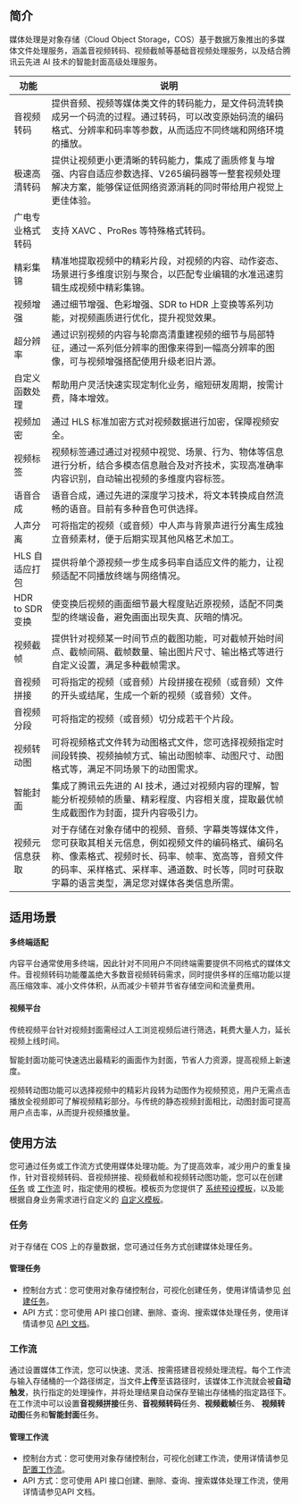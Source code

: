 ## 简介

媒体处理是对象存储（Cloud Object Storage，COS）基于数据万象推出的多媒体文件处理服务，涵盖音视频转码、视频截帧等基础音视频处理服务，以及结合腾讯云先进 AI 技术的智能封面高级处理服务。

| 功能           | 说明                                                        |
| -------------- | ------------------------------------------------------------ |
| 音视频转码     | 提供音频、视频等媒体类文件的转码能力，是文件码流转换成另一个码流的过程。通过转码，可以改变原始码流的编码格式、分辨率和码率等参数，从而适应不同终端和网络环境的播放。|
| 极速高清转码   |  提供让视频更小更清晰的转码能力，集成了画质修复与增强、内容自适应参数选择、V265编码器等一整套视频处理解决方案，能够保证低网络资源消耗的同时带给用户视觉上更佳体验。 |
| 广电专业格式转码 | 支持 XAVC 、ProRes 等特殊格式转码。 |
| 精彩集锦       | 精准地提取视频中的精彩片段，对视频的内容、动作姿态、场景进行多维度识别与聚合，以匹配专业编辑的水准迅速剪辑生成视频中精彩集锦。  |
| 视频增强       | 通过细节增强、色彩增强、SDR to HDR 上变换等系列功能，对视频画质进行优化，提升视觉效果。  |
| 超分辨率      | 通过识别视频的内容与轮廓高清重建视频的细节与局部特征，通过一系列低分辨率的图像来得到一幅高分辨率的图像，可与视频增强搭配使用升级老旧片源。  |
| 自定义函数处理  | 帮助用户灵活快速实现定制化业务，缩短研发周期，按需计费，降本增效。  |
| 视频加密       | 通过 HLS 标准加密方式对视频数据进行加密，保障视频安全。  |
| 视频标签       | 视频标签通过通过对视频中视觉、场景、行为、物体等信息进行分析，结合多模态信息融合及对齐技术，实现高准确率内容识别，自动输出视频的多维度内容标签。  |
| 语音合成       | 语音合成，通过先进的深度学习技术，将文本转换成自然流畅的语音。目前有多种音色可供选择。  |
| 人声分离       | 可将指定的视频（或音频）中人声与背景声进行分离生成独立音频素材，便于后期实现其他风格艺术加工。   |
| HLS 自适应打包  |  提供将单个源视频一步生成多码率自适应文件的能力，让视频适配不同播放终端与网络情况。|
| HDR to SDR 变换 | 使变换后视频的画面细节最大程度贴近原视频，适配不同类型的终端设备，避免画面出现失真、灰暗的情况。     |
| 视频截帧       | 提供针对视频某一时间节点的截图功能，可对截帧开始时间点、截帧间隔、截帧数量、输出图片尺寸、输出格式等进行自定义设置，满足多种截帧需求。 |
| 音视频拼接     | 可将指定的视频（或音频）片段拼接在视频（或音频）文件的开头或结尾，生成一个新的视频（或音频）文件。 |
| 音视频分段     | 可将指定的视频（或音频）切分成若干个片段。 |
| 视频转动图     | 可将视频格式文件转为动图格式文件，您可选择视频指定时间段转换、视频抽帧方式、输出动图帧率、动图尺寸、动图格式等，满足不同场景下的动图需求。 |
| 智能封面       | 集成了腾讯云先进的 AI 技术，通过对视频内容的理解，智能分析视频帧的质量、精彩程度、内容相关度，提取最优帧生成截图作为封面，提升内容吸引力。 |
| 视频元信息获取 | 对于存储在对象存储中的视频、音频、字幕类等媒体文件，您可获取其相关元信息，例如视频文件的编码格式、编码名称、像素格式、视频时长、码率、帧率、宽高等，音频文件的码率、采样格式、采样率、通道数、时长等，同时可获取字幕的语言类型，满足您对媒体各类信息所需。 |



## 适用场景

#### 多终端适配

内容平台通常使用多终端，因此针对不同用户不同终端需要提供不同格式的媒体文件。音视频转码功能覆盖绝大多数音视频转码需求，同时提供多样的压缩功能以提高压缩效率、减小文件体积，从而减少卡顿并节省存储空间和流量费用。

#### 视频平台

传统视频平台针对视频封面需经过人工浏览视频后进行筛选，耗费大量人力，延长视频上线时间。

智能封面功能可快速选出最精彩的画面作为封面，节省人力资源，提高视频上新速度。

视频转动图功能可以选择视频中的精彩片段转为动图作为视频预览，用户无需点击播放全视频即可了解视频精彩部分。与传统的静态视频封面相比，动图封面可提高用户点击率，从而提升视频播放量。

## 使用方法

您可通过任务或工作流方式使用媒体处理功能。为了提高效率，减少用户的重复操作，针对音视频转码、音视频拼接、视频截帧和视频转动图功能，您可以在创建 [任务](https://intl.cloud.tencent.com/document/product/436/46409) 或 [工作流](https://intl.cloud.tencent.com/document/product/436/46408) 时，指定使用的模板。模板页为您提供了 [系统预设模板](https://intl.cloud.tencent.com/document/product/436/46411)，以及能根据自身业务需求进行自定义的 [自定义模板](https://intl.cloud.tencent.com/document/product/436/46411)。

### 任务

对于存储在 COS 上的存量数据，您可通过任务方式创建媒体处理任务。

#### 管理任务

- 控制台方式：您可使用对象存储控制台，可视化创建任务，使用详情请参见 [创建任务](https://intl.cloud.tencent.com/document/product/436/46409)。
- API 方式：您可使用 API 接口创建、删除、查询、搜索媒体处理任务，使用详情请参见 [API 文档](https://www.tencentcloud.com/document/product/436/49192)。

### 工作流

通过设置媒体工作流，您可以快速、灵活、按需搭建音视频处理流程。每个工作流与输入存储桶的一个路径绑定，当文件**上传**至该路径时，该媒体工作流就会被**自动触发**，执行指定的处理操作，并将处理结果自动保存至输出存储桶的指定路径下。在工作流中可以设置**音视频拼接**任务、**音视频转码**任务、**视频截帧**任务、 **视频转动图**任务和**智能封面**任务。

#### 管理工作流

- 控制台方式：您可使用对象存储控制台，可视化创建工作流，使用详情请参见 [配置工作流](https://intl.cloud.tencent.com/document/product/436/46408)。
- API 方式：您可使用 API 接口创建、删除、查询、搜索媒体处理工作流，使用详情请参见API 文档。

